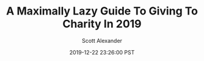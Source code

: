 ---
layout: podcast
title: "A Maximally Lazy Guide To Giving To Charity In 2019"
author: Scott Alexander
description: https://slatestarcodex.com/2019/12/22/a-maximally-lazy-guide-to-giving-to-charity-in-2019/
date: 2019-12-22 23:26:00 PST
length: 1383687
duration: 346
guid: a-maximally-lazy-guide-to-giving-to-charity-in-2019
---